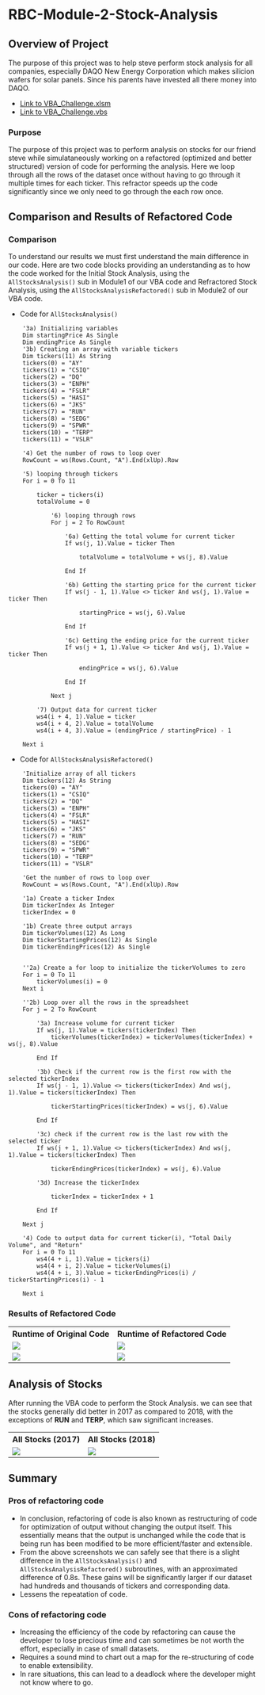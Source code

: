 # RBC-Module-2-Stock-Analysis

## Overview of Project
The purpose of this project was to help steve perform stock analysis for all companies, especially DAQO New Energy Corporation which makes silicion wafers for solar panels. Since his parents have invested all there money into DAQO.

- [Link to VBA_Challenge.xlsm](VBA_Challenge.xlsx)
- [Link to VBA_Challenge.vbs](VBA_Challenge.vbs)

### Purpose
The purpose of this project was to perform analysis on stocks for our friend steve while simulataneously working on a refactored (optimized and better structured) version of code for performing the analysis. Here we loop through all the rows of the dataset once without having to go through it multiple times for each ticker. This refractor speeds up the code significantly since we only need to go through the each row once.

## Comparison and Results of Refactored Code

### Comparison
To understand our results we must first understand the main difference in our code. Here are two code blocks providing an understanding as to how the code worked for the Initial Stock Analysis, using the `AllStocksAnalysis()` sub in Module1 of our VBA code and Refractored Stock Analysis, using the `AllStocksAnalysisRefactored()` sub in Module2 of our VBA code.

- Code for `AllStocksAnalysis()`
```
    '3a) Initializing variables
    Dim startingPrice As Single
    Dim endingPrice As Single
    '3b) Creating an array with variable tickers
    Dim tickers(11) As String
    tickers(0) = "AY"
    tickers(1) = "CSIQ"
    tickers(2) = "DQ"
    tickers(3) = "ENPH"
    tickers(4) = "FSLR"
    tickers(5) = "HASI"
    tickers(6) = "JKS"
    tickers(7) = "RUN"
    tickers(8) = "SEDG"
    tickers(9) = "SPWR"
    tickers(10) = "TERP"
    tickers(11) = "VSLR"
    
    '4) Get the number of rows to loop over
    RowCount = ws(Rows.Count, "A").End(xlUp).Row
    
    '5) looping through tickers
    For i = 0 To 11
             
        ticker = tickers(i)
        totalVolume = 0
                
            '6) looping through rows
            For j = 2 To RowCount
                    
                '6a) Getting the total volume for current ticker
                If ws(j, 1).Value = ticker Then
                        
                    totalVolume = totalVolume + ws(j, 8).Value
                
                End If
                    
                '6b) Getting the starting price for the current ticker
                If ws(j - 1, 1).Value <> ticker And ws(j, 1).Value = ticker Then
                    
                    startingPrice = ws(j, 6).Value
                        
                End If
                    
                '6c) Getting the ending price for the current ticker
                If ws(j + 1, 1).Value <> ticker And ws(j, 1).Value = ticker Then
                    
                    endingPrice = ws(j, 6).Value
                        
                End If
                    
            Next j
                
        '7) Output data for current ticker
        ws4(i + 4, 1).Value = ticker
        ws4(i + 4, 2).Value = totalVolume
        ws4(i + 4, 3).Value = (endingPrice / startingPrice) - 1
            
    Next i
```

- Code for `AllStocksAnalysisRefactored()`
```
    'Initialize array of all tickers
    Dim tickers(12) As String
    tickers(0) = "AY"
    tickers(1) = "CSIQ"
    tickers(2) = "DQ"
    tickers(3) = "ENPH"
    tickers(4) = "FSLR"
    tickers(5) = "HASI"
    tickers(6) = "JKS"
    tickers(7) = "RUN"
    tickers(8) = "SEDG"
    tickers(9) = "SPWR"
    tickers(10) = "TERP"
    tickers(11) = "VSLR"

    'Get the number of rows to loop over
    RowCount = ws(Rows.Count, "A").End(xlUp).Row
    
    '1a) Create a ticker Index
    Dim tickerIndex As Integer
    tickerIndex = 0
        
    '1b) Create three output arrays
    Dim tickerVolumes(12) As Long
    Dim tickerStartingPrices(12) As Single
    Dim tickerEndingPrices(12) As Single
    
    
    ''2a) Create a for loop to initialize the tickerVolumes to zero
    For i = 0 To 11
        tickerVolumes(i) = 0
    Next i
    
    ''2b) Loop over all the rows in the spreadsheet
    For j = 2 To RowCount
            
        '3a) Increase volume for current ticker
        If ws(j, 1).Value = tickers(tickerIndex) Then
            tickerVolumes(tickerIndex) = tickerVolumes(tickerIndex) + ws(j, 8).Value
                
        End If
                
        '3b) Check if the current row is the first row with the selected tickerIndex
        If ws(j - 1, 1).Value <> tickers(tickerIndex) And ws(j, 1).Value = tickers(tickerIndex) Then
                
            tickerStartingPrices(tickerIndex) = ws(j, 6).Value
                
        End If
                
        '3c) check if the current row is the last row with the selected ticker
        If ws(j + 1, 1).Value <> tickers(tickerIndex) And ws(j, 1).Value = tickers(tickerIndex) Then
                
            tickerEndingPrices(tickerIndex) = ws(j, 6).Value
                    
        '3d) Increase the tickerIndex
            
            tickerIndex = tickerIndex + 1
    
        End If
                
    Next j
            
    '4) Code to output data for current ticker(i), "Total Daily Volume", and "Return"
    For i = 0 To 11
        ws4(4 + i, 1).Value = tickers(i)
        ws4(4 + i, 2).Value = tickerVolumes(i)
        ws4(4 + i, 3).Value = tickerEndingPrices(i) / tickerStartingPrices(i) - 1
        
    Next i
```
### Results of Refactored Code
<table align="center">
  <tr>
    <th>Runtime of Original Code</th>
    <th>Runtime of Refactored Code</th>
  </tr>
  <tr>
    <td><img src="https://github.com/mubeenkh4u/RBC-Module-2-Stock-Analysis/blob/main/Resources/VBA_Module_2017.png"></td>
    <td><img src="https://github.com/mubeenkh4u/RBC-Module-2-Stock-Analysis/blob/main/Resources/VBA_Challenge_2017.png"></td>
  </tr>
  <tr>
    <td><img src="https://github.com/mubeenkh4u/RBC-Module-2-Stock-Analysis/blob/main/Resources/VBA_Module_2018.png"></td>
    <td><img src="https://github.com/mubeenkh4u/RBC-Module-2-Stock-Analysis/blob/main/Resources/VBA_Challenge_2018.png"></td>
  </tr>
</table>

## Analysis of Stocks
After running the VBA code to perform the Stock Analysis. we can see that the stocks generally did better in 2017 as compared to 2018, with the exceptions of **RUN** and **TERP**, which saw significant increases.
<table align="center">
  <tr>
    <th>All Stocks (2017)</th>
    <th>All Stocks (2018)</th>
  </tr>
  <tr>
    <td><img src="https://github.com/mubeenkh4u/RBC-Module-2-Stock-Analysis/blob/main/Resources/AllStocksAnalysis2017.png"></td>
    <td><img src="https://github.com/mubeenkh4u/RBC-Module-2-Stock-Analysis/blob/main/Resources/AllStocksAnalysis2018.png"></td>
  </tr>
</table>

## Summary
### Pros of refactoring code
- In conclusion, refactoring of code is also known as restructuring of code for optimization of output without changing the output itself. This essentially means that the output is unchanged while the code that is being run has been modified to be more efficient/faster and extensible.
- From the above screenshots we can safely see that there is a slight difference in the `AllStocksAnalysis()` and `AllStocksAnalysisRefactored()` subroutines, with an approximated difference of 0.8s. These gains will be significantly larger if our dataset had hundreds and thousands of tickers and corresponding data.
- Lessens the repeatation of code.

### Cons of refactoring code
- Increasing the efficiency of the code by refactoring can cause the developer to lose precious time and can sometimes be not worth the effort, especially in case of small datasets.
- Requires a sound mind to chart out a map for the re-structuring of code to enable extensibility.
- In rare situations, this can lead to a deadlock where the developer might not know where to go.
